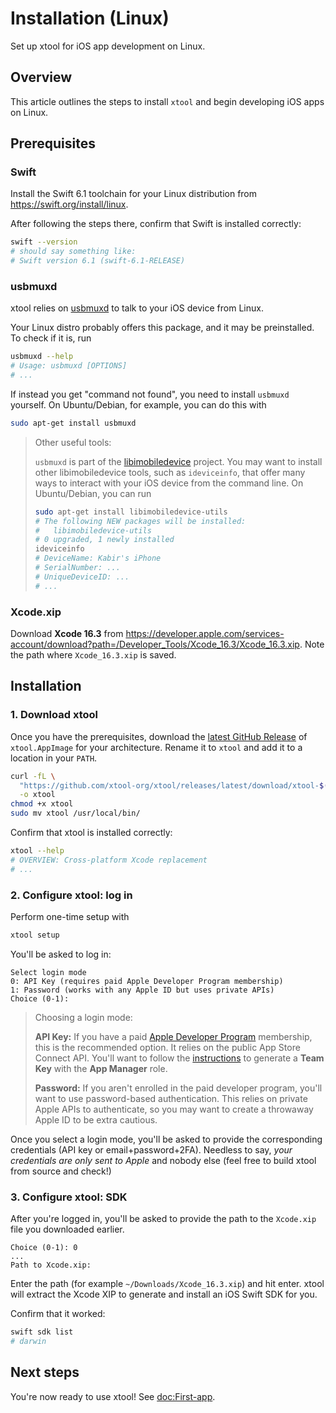 # Installation (Linux)

Set up xtool for iOS app development on Linux.

## Overview

This article outlines the steps to install `xtool` and begin developing iOS apps on Linux.

## Prerequisites

### Swift

Install the Swift 6.1 toolchain for your Linux distribution from <https://swift.org/install/linux>.

After following the steps there, confirm that Swift is installed correctly:

```bash
swift --version
# should say something like:
# Swift version 6.1 (swift-6.1-RELEASE)
```

### usbmuxd

xtool relies on [usbmuxd](https://github.com/libimobiledevice/usbmuxd) to talk to your iOS device from Linux.

Your Linux distro probably offers this package, and it may be preinstalled. To check if it is, run

```bash
usbmuxd --help
# Usage: usbmuxd [OPTIONS]
# ...
```

If instead you get "command not found", you need to install `usbmuxd` yourself. On Ubuntu/Debian, for example, you can do this with

```bash
sudo apt-get install usbmuxd
```

> Other useful tools:
>
> `usbmuxd` is part of the [libimobiledevice](https://libimobiledevice.org) project. You may want to install other libimobiledevice tools, such as `ideviceinfo`, that offer many ways to interact with your iOS device from the command line. On Ubuntu/Debian, you can run
>
> ```bash
> sudo apt-get install libimobiledevice-utils
> # The following NEW packages will be installed:
> #   libimobiledevice-utils
> # 0 upgraded, 1 newly installed
> ideviceinfo
> # DeviceName: Kabir's iPhone
> # SerialNumber: ...
> # UniqueDeviceID: ...
> # ...
> ```

### Xcode.xip

Download **Xcode 16.3** from <https://developer.apple.com/services-account/download?path=/Developer_Tools/Xcode_16.3/Xcode_16.3.xip>. Note the path where `Xcode_16.3.xip` is saved.

## Installation

### 1. Download xtool

Once you have the prerequisites, download the [latest GitHub Release](https://github.com/xtool-org/xtool/releases/latest) of `xtool.AppImage` for your architecture. Rename it to `xtool` and add it to a location in your `PATH`.

```bash
curl -fL \
  "https://github.com/xtool-org/xtool/releases/latest/download/xtool-$(uname -m).AppImage" \
  -o xtool
chmod +x xtool
sudo mv xtool /usr/local/bin/
```

Confirm that xtool is installed correctly:

```bash
xtool --help
# OVERVIEW: Cross-platform Xcode replacement
# ...
```

### 2. Configure xtool: log in

Perform one-time setup with

```bash
xtool setup
```

You'll be asked to log in:

```
Select login mode
0: API Key (requires paid Apple Developer Program membership)
1: Password (works with any Apple ID but uses private APIs)
Choice (0-1):
```

> Choosing a login mode:
>
> **API Key:** If you have a paid [Apple Developer Program](https://developer.apple.com/programs/enroll/) membership, this is the recommended option. It relies on the public App Store Connect API. You'll want to follow the [instructions](https://developer.apple.com/documentation/appstoreconnectapi/creating-api-keys-for-app-store-connect-api) to generate a **Team Key** with the **App Manager** role.
>
> **Password:** If you aren't enrolled in the paid developer program, you'll want to use password-based authentication. This relies on private Apple APIs to authenticate, so you may want to create a throwaway Apple ID to be extra cautious.

Once you select a login mode, you'll be asked to provide the corresponding credentials (API key or email+password+2FA). Needless to say, *your credentials are only sent to Apple* and nobody else (feel free to build xtool from source and check!)

### 3. Configure xtool: SDK

After you're logged in, you'll be asked to provide the path to the `Xcode.xip` file you downloaded earlier.

```
Choice (0-1): 0
...
Path to Xcode.xip:
```

Enter the path (for example `~/Downloads/Xcode_16.3.xip`) and hit enter. xtool will extract the Xcode XIP to generate and install an iOS Swift SDK for you.

Confirm that it worked:

```bash
swift sdk list
# darwin
```

## Next steps

You're now ready to use xtool! See <doc:First-app>.
